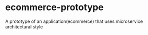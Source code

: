 # ecommerce-prototype
A prototype of an application(ecommerce) that uses microservice architectural style
